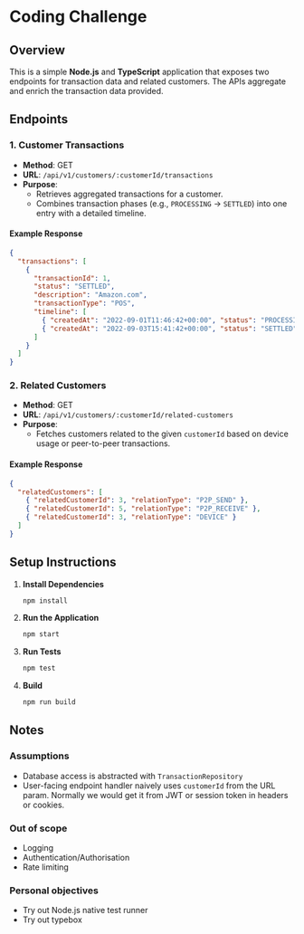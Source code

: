 # Coding Challenge

## Overview
This is a simple **Node.js** and **TypeScript** application that exposes two endpoints for transaction data and related customers. The APIs aggregate and enrich the transaction data provided.

## Endpoints

### 1. Customer Transactions
- **Method**: GET  
- **URL**: `/api/v1/customers/:customerId/transactions`  
- **Purpose**:  
  - Retrieves aggregated transactions for a customer.  
  - Combines transaction phases (e.g., `PROCESSING` → `SETTLED`) into one entry with a detailed timeline.  

#### Example Response
```json
{
  "transactions": [
    {
      "transactionId": 1,
      "status": "SETTLED",
      "description": "Amazon.com",
      "transactionType": "POS",
      "timeline": [
        { "createdAt": "2022-09-01T11:46:42+00:00", "status": "PROCESSING", "amount": 5000.00 },
        { "createdAt": "2022-09-03T15:41:42+00:00", "status": "SETTLED", "amount": 5000.00 }
      ]
    }
  ]
}
```

### 2. Related Customers
- **Method**: GET  
- **URL**: `/api/v1/customers/:customerId/related-customers`  
- **Purpose**:  
  - Fetches customers related to the given `customerId` based on device usage or peer-to-peer transactions.  

#### Example Response
```json
{
  "relatedCustomers": [
    { "relatedCustomerId": 3, "relationType": "P2P_SEND" },
    { "relatedCustomerId": 5, "relationType": "P2P_RECEIVE" },
    { "relatedCustomerId": 3, "relationType": "DEVICE" }
  ]
}
```

## Setup Instructions

1. **Install Dependencies**
   ```bash
   npm install
   ```

2. **Run the Application**
   ```bash
   npm start
   ```

3. **Run Tests**
   ```bash
   npm test
   ```

4. **Build**
   ```bash
   npm run build
   ```

## Notes

### Assumptions
- Database access is abstracted with `TransactionRepository`
- User-facing endpoint handler naively uses `customerId` from the URL param. Normally we would get it from JWT or session token in headers or cookies.

### Out of scope
- Logging
- Authentication/Authorisation
- Rate limiting

### Personal objectives
- Try out Node.js native test runner
- Try out typebox
